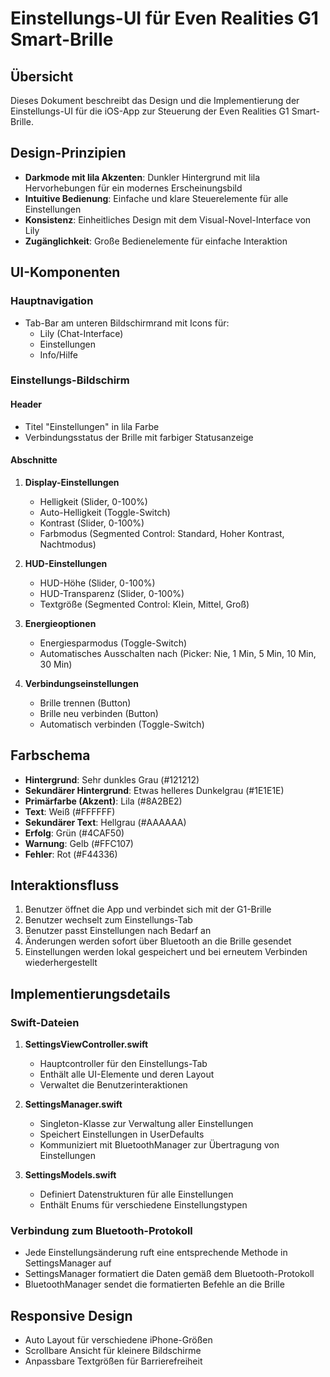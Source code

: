 # Einstellungs-UI für Even Realities G1 Smart-Brille

## Übersicht

Dieses Dokument beschreibt das Design und die Implementierung der Einstellungs-UI für die iOS-App zur Steuerung der Even Realities G1 Smart-Brille.

## Design-Prinzipien

- **Darkmode mit lila Akzenten**: Dunkler Hintergrund mit lila Hervorhebungen für ein modernes Erscheinungsbild
- **Intuitive Bedienung**: Einfache und klare Steuerelemente für alle Einstellungen
- **Konsistenz**: Einheitliches Design mit dem Visual-Novel-Interface von Lily
- **Zugänglichkeit**: Große Bedienelemente für einfache Interaktion

## UI-Komponenten

### Hauptnavigation

- Tab-Bar am unteren Bildschirmrand mit Icons für:
  - Lily (Chat-Interface)
  - Einstellungen
  - Info/Hilfe

### Einstellungs-Bildschirm

#### Header
- Titel "Einstellungen" in lila Farbe
- Verbindungsstatus der Brille mit farbiger Statusanzeige

#### Abschnitte

1. **Display-Einstellungen**
   - Helligkeit (Slider, 0-100%)
   - Auto-Helligkeit (Toggle-Switch)
   - Kontrast (Slider, 0-100%)
   - Farbmodus (Segmented Control: Standard, Hoher Kontrast, Nachtmodus)

2. **HUD-Einstellungen**
   - HUD-Höhe (Slider, 0-100%)
   - HUD-Transparenz (Slider, 0-100%)
   - Textgröße (Segmented Control: Klein, Mittel, Groß)

3. **Energieoptionen**
   - Energiesparmodus (Toggle-Switch)
   - Automatisches Ausschalten nach (Picker: Nie, 1 Min, 5 Min, 10 Min, 30 Min)

4. **Verbindungseinstellungen**
   - Brille trennen (Button)
   - Brille neu verbinden (Button)
   - Automatisch verbinden (Toggle-Switch)

## Farbschema

- **Hintergrund**: Sehr dunkles Grau (#121212)
- **Sekundärer Hintergrund**: Etwas helleres Dunkelgrau (#1E1E1E)
- **Primärfarbe (Akzent)**: Lila (#8A2BE2)
- **Text**: Weiß (#FFFFFF)
- **Sekundärer Text**: Hellgrau (#AAAAAA)
- **Erfolg**: Grün (#4CAF50)
- **Warnung**: Gelb (#FFC107)
- **Fehler**: Rot (#F44336)

## Interaktionsfluss

1. Benutzer öffnet die App und verbindet sich mit der G1-Brille
2. Benutzer wechselt zum Einstellungs-Tab
3. Benutzer passt Einstellungen nach Bedarf an
4. Änderungen werden sofort über Bluetooth an die Brille gesendet
5. Einstellungen werden lokal gespeichert und bei erneutem Verbinden wiederhergestellt

## Implementierungsdetails

### Swift-Dateien

1. **SettingsViewController.swift**
   - Hauptcontroller für den Einstellungs-Tab
   - Enthält alle UI-Elemente und deren Layout
   - Verwaltet die Benutzerinteraktionen

2. **SettingsManager.swift**
   - Singleton-Klasse zur Verwaltung aller Einstellungen
   - Speichert Einstellungen in UserDefaults
   - Kommuniziert mit BluetoothManager zur Übertragung von Einstellungen

3. **SettingsModels.swift**
   - Definiert Datenstrukturen für alle Einstellungen
   - Enthält Enums für verschiedene Einstellungstypen

### Verbindung zum Bluetooth-Protokoll

- Jede Einstellungsänderung ruft eine entsprechende Methode in SettingsManager auf
- SettingsManager formatiert die Daten gemäß dem Bluetooth-Protokoll
- BluetoothManager sendet die formatierten Befehle an die Brille

## Responsive Design

- Auto Layout für verschiedene iPhone-Größen
- Scrollbare Ansicht für kleinere Bildschirme
- Anpassbare Textgrößen für Barrierefreiheit
